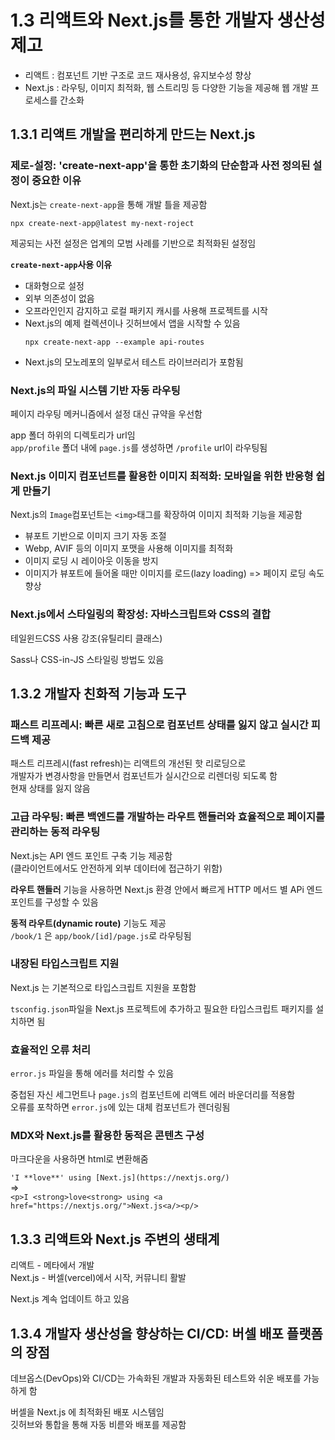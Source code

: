﻿# 1.3 리액트와 Next.js를 통한 개발자 생산성 제고

- 리액트 : 컴포넌트 기반 구조로 코드 재사용성, 유지보수성 향상
- Next.js : 라우팅, 이미지 최적화, 웹 스트리밍 등 다양한 기능을 제공해 웹 개발 프로세스를 간소화

## 1.3.1 리액트 개발을 편리하게 만드는 Next.js

### 제로-설정: 'create-next-app'을 통한 초기화의 단순함과 사전 정의된 설정이 중요한 이유

Next.js는 `create-next-app`을 통해 개발 틀을 제공함

```
npx create-next-app@latest my-next-roject
```

제공되는 사전 설정은 업계의 모범 사례를 기반으로 최적화된 설정임

**`create-next-app`사용 이유**

- 대화형으로 설정
- 외부 의존성이 없음
- 오프라인인지 감지하고 로컬 패키지 캐시를 사용해 프로젝트를 시작
- Next.js의 예제 컬렉션이나 깃허브에서 앱을 시작할 수 있음
  ```
  npx create-next-app --example api-routes
  ```
- Next.js의 모노레포의 일부로서 테스트 라이브러리가 포함됨

### Next.js의 파일 시스템 기반 자동 라우팅

페이지 라우팅 메커니즘에서 설정 대신 규약을 우선함

app 폴더 하위의 디렉토리가 url임<br>
`app/profile` 폴더 내에 `page.js`를 생성하면 `/profile` url이 라우팅됨

### Next.js 이미지 컴포넌트를 활용한 이미지 최적화: 모바일을 위한 반응형 쉽게 만들기

Next.js의 `Image`컴포넌트는 `<img>`태그를 확장하여 이미지 최적화 기능을 제공함

- 뷰포트 기반으로 이미지 크기 자동 조절
- Webp, AVIF 등의 이미지 포맷을 사용해 이미지를 최적화
- 이미지 로딩 시 레이아웃 이동을 방지
- 이미지가 뷰포트에 들어올 때만 이미지를 로드(lazy loading) => 페이지 로딩 속도 향상

### Next.js에서 스타일링의 확장성: 자바스크립트와 CSS의 결합

테일윈드CSS 사용 강조(유틸리티 클래스)

Sass나 CSS-in-JS 스타일링 방법도 있음

## 1.3.2 개발자 친화적 기능과 도구

### 패스트 리프레시: 빠른 새로 고침으로 컴포넌트 상태를 잃지 않고 실시간 피드백 제공

패스트 리프레시(fast refresh)는 리액트의 개선된 핫 리로딩으로 <br>
개발자가 변경사항을 만들면서 컴포넌트가 실시간으로 리렌더링 되도록 함<br>
현재 상태를 잃지 않음

### 고급 라우팅: 빠른 백엔드를 개발하는 라우트 핸들러와 효율적으로 페이지를 관리하는 동적 라우팅

Next.js는 API 엔드 포인트 구축 기능 제공함<br>
(클라이언트에서도 안전하게 외부 데이터에 접근하기 위함)

**라우트 핸들러** 기능을 사용하면 Next.js 환경 안에서 빠르게 HTTP 메서드 별 APi 엔드 포인트를 구성할 수 있음

**동적 라우트(dynamic route)** 기능도 제공<br>
`/book/1` 은 `app/book/[id]/page.js`로 라우팅됨

### 내장된 타입스크립트 지원

Next.js 는 기본적으로 타입스크립트 지원을 포함함

`tsconfig.json`파일을 Next.js 프로젝트에 추가하고 필요한 타입스크립트 패키지를 설치하면 됨

### 효율적인 오류 처리

`error.js` 파일을 통해 에러를 처리할 수 있음

중첩된 자신 세그먼트나 `page.js`의 컴포넌트에 리액트 에러 바운더리를 적용함<br>
오류를 포착하면 `error.js`에 있는 대체 컴포넌트가 렌더링됨

### MDX와 Next.js를 활용한 동적은 콘텐츠 구성

마크다운을 사용하면 html로 변환해줌

`'I **love**' using [Next.js](https://nextjs.org/)`<br>
=><br>
`<p>I <strong>love<strong> using <a href="https://nextjs.org/">Next.js<a/><p/>`

## 1.3.3 리액트와 Next.js 주변의 생태계

리액트 - 메타에서 개발<br>
Next.js - 버셀(vercel)에서 시작, 커뮤니티 활발

Next.js 계속 업데이트 하고 있음

## 1.3.4 개발자 생산성을 향상하는 CI/CD: 버셀 배포 플랫폼의 장점

데브옵스(DevOps)와 CI/CD는 가속화된 개발과 자동화된 테스트와 쉬운 배포를 가능하게 함

버셀을 Next.js 에 최적화된 배포 시스템임<br>
깃허브와 통합을 통해 자동 비륻와 배포를 제공함
